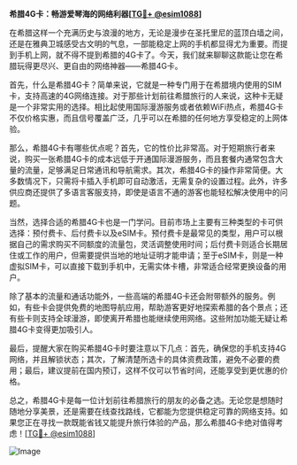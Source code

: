 **希腊4G卡：畅游爱琴海的网络利器[[TG💪+ @esim1088](https://t.me/s/esim1088)]**

在希腊这样一个充满历史与浪漫的地方，无论是漫步在圣托里尼的蓝顶白墙之间，还是在雅典卫城感受古文明的气息，一部能稳定上网的手机都显得尤为重要。而提到手机上网，就不得不提到希腊的4G卡了。今天，我们就来聊聊这款能让您在希腊玩得更尽兴、更自由的网络神器——希腊4G卡。

首先，什么是希腊4G卡？简单来说，它就是一种专门用于在希腊境内使用的SIM卡，支持高速的4G网络连接。对于那些计划前往希腊旅行的人来说，这种卡无疑是一个非常实用的选择。相比起使用国际漫游服务或者依赖WiFi热点，希腊4G卡不仅价格实惠，而且信号覆盖广泛，几乎可以在希腊的任何地方享受稳定的上网体验。

那么，希腊4G卡有哪些优点呢？首先，它的性价比非常高。对于短期旅行者来说，购买一张希腊4G卡的成本远低于开通国际漫游服务，而且套餐内通常包含大量的流量，足够满足日常通讯和导航需求。其次，希腊4G卡的操作非常简便。大多数情况下，只需将卡插入手机即可自动激活，无需复杂的设置过程。此外，许多供应商还提供了多语言客服支持，即使是语言不通的游客也能轻松解决使用中的问题。

当然，选择合适的希腊4G卡也是一门学问。目前市场上主要有三种类型的卡可供选择：预付费卡、后付费卡以及eSIM卡。预付费卡是最常见的类型，用户可以根据自己的需求购买不同额度的流量包，灵活调整使用时间；后付费卡则适合长期居住或工作的用户，但需要提供当地的地址证明才能申请；至于eSIM卡，则是一种虚拟SIM卡，可以直接下载到手机中，无需实体卡槽，非常适合经常更换设备的用户。

除了基本的流量和通话功能外，一些高端的希腊4G卡还会附带额外的服务。例如，有些卡会提供免费的地图导航应用，帮助游客更好地探索希腊的各个景点；还有些卡则支持全球漫游，即使离开希腊也能继续使用网络。这些附加功能无疑让希腊4G卡变得更加吸引人。

最后，提醒大家在购买希腊4G卡时要注意以下几点：首先，确保您的手机支持4G网络，并且解锁状态；其次，了解清楚所选卡的具体资费政策，避免不必要的费用；最后，建议提前在国内预订，这样不仅可以节省时间，还能享受到更优惠的价格。

总之，希腊4G卡是每一位计划前往希腊旅行的朋友的必备之选。无论您是想随时随地分享美景，还是需要在线查找路线，它都能为您提供稳定可靠的网络支持。如果您正在寻找一款既能省钱又能提升旅行体验的产品，那么希腊4G卡绝对值得考虑！[[TG💪+ @esim1088](https://t.me/s/esim1088)]

![Image](https://i.postimg.cc/4NQfJmqS/Snipaste-2025-05-13-00-14-12.png)